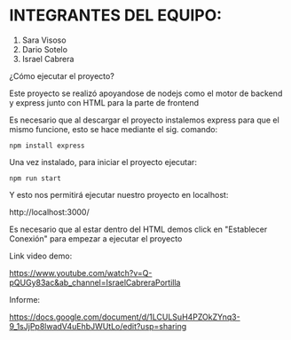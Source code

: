 # INTEGRANTES DEL EQUIPO:

1. Sara Visoso 
2. Dario Sotelo 
2. Israel Cabrera 

¿Cómo ejecutar el proyecto?

Este proyecto se realizó apoyandose de nodejs como el motor de backend y express junto con HTML para la parte de frontend

Es necesario que al descargar el proyecto instalemos express para que el mismo funcione, esto se hace mediante el sig. comando:

`npm install express`


Una vez instalado, para iniciar el proyecto ejecutar:

`npm run start`

Y esto nos permitirá ejecutar nuestro proyecto en localhost:

http://localhost:3000/

Es necesario que al estar dentro del HTML demos click en "Establecer Conexión" para empezar a ejecutar el proyecto

Link video demo:

https://www.youtube.com/watch?v=Q-pQUGy83ac&ab_channel=IsraelCabreraPortilla

Informe:

https://docs.google.com/document/d/1LCULSuH4PZOkZYnq3-9_1sJjPp8lwadV4uEhbJWUtLo/edit?usp=sharing
